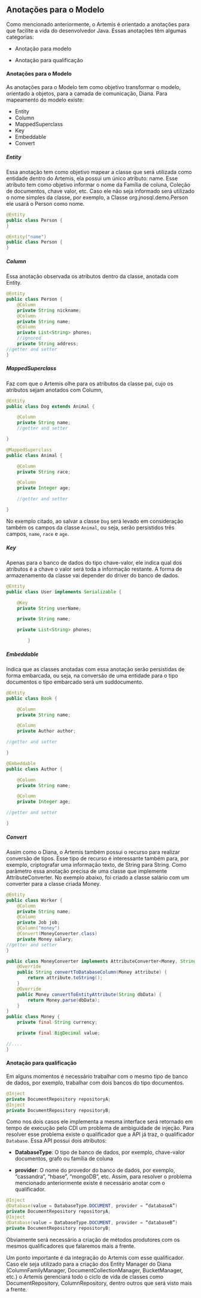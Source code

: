 ## Anotações para o Modelo

Como mencionado anteriormente, o Artemis é orientado a anotações para que facilite a vida do desenvolvedor Java. Essas anotações têm algumas categorias:

* Anotação para modelo

* Anotação para qualificação

#### Anotações para o Modelo

As anotações para o Modelo tem como objetivo transformar o modelo, orientado a objetos, para a camada de comunicação, Diana. Para mapeamento do modelo existe:

* Entity
* Column
* MappedSuperclass
* Key
* Embeddable
* Convert

##### Entity

Essa anotação tem como objetivo mapear a classe que será utilizada como entidade dentro do Artemis, ela possui um único atributo: name. Esse atributo tem como objetivo informar o nome da Família de coluna, Coleção de documentos, chave valor, etc. Caso ele não seja informado será utilizado o nome simples da classe, por exemplo, a Classe org.jnosql.demo.Person ele usará o Person como nome.

```java
@Entity
public class Person {
}
```

```java
@Entity("name")
public class Person {
}
```

##### Column

Essa anotação observada os atributos dentro da classe, anotada com Entity.

```java
@Entity
public class Person {
    @Column
    private String nickname;
    @Column
    private String name;
    @Column
    private List<String> phones;
    //ignored
    private String address;
//getter and setter
}
```

##### MappedSuperclass

Faz com que o Artemis olhe para os atributos da classe pai, cujo os atributos sejam anotados com Column,

```java
@Entity
public class Dog extends Animal {

    @Column
    private String name;
    //getter and setter

}

@MappedSuperclass
public class Animal {

    @Column
    private String race;

    @Column
    private Integer age;

    //getter and setter

}
```



No exemplo citado, ao salvar a classe `Dog` será levado em consideração também os campos da classe `Animal`, ou seja, serão persistidos três campos, `name`, `race` e `age`.

##### Key

Apenas para o banco de dados do tipo chave-valor, ele indica qual dos atributos é a chave o valor será toda a informação restante. A forma de armazenamento da classe vai depender do driver do banco de dados.

```java
@Entity
public class User implements Serializable {

    @Key
    private String userName;

    private String name;

    private List<String> phones;

        }
```



##### Embeddable

Indica que as classes anotadas com essa anotação serão persistidas de forma embarcada, ou seja, na conversão de uma entidade para o tipo documentos o tipo embarcado será um suddocumento.

```java
@Entity
public class Book {

    @Column
    private String name;

    @Column
    private Author author;

//getter and setter

}

@Embeddable
public class Author {

    @Column
    private String name;

    @Column
    private Integer age;

//getter and setter

}
```



##### Convert



Assim como o Diana, o Artemis também possui o recurso para realizar conversão de tipos. Esse tipo de recurso é interessante também para, por exemplo, criptografar uma informação texto, de String para String. Como parâmetro essa anotação precisa de uma classe que implemente AttributeConverter. No exemplo abaixo, foi criado a classe salário com um converter para a classe criada Money.

```java
@Entity
public class Worker {
    @Column
    private String name;
    @Column
    private Job job;
    @Column("money")
    @Convert(MoneyConverter.class)
    private Money salary;
//getter and setter
}

public class MoneyConverter implements AttributeConverter<Money, String>{
    @Override
    public String convertToDatabaseColumn(Money attribute) {
        return attribute.toString();
    }
    @Override
    public Money convertToEntityAttribute(String dbData) {
        return Money.parse(dbData);
    }
}
public class Money {
    private final String currency;

    private final BigDecimal value;

//....
}

```



#### Anotação para qualificação

Em alguns momentos é necessário trabalhar com o mesmo tipo de banco de dados, por exemplo, trabalhar com dois bancos do tipo documentos.

```java
@Inject
private DocumentRepository repositoryA;
@Inject
private DocumentRepository repositoryB;
```

Como nos dois casos ele implementa a mesma interface será retornado em tempo de execução pelo CDI um problema de ambiguidade de injeção. Para resolver esse problema existe o qualificador que a API já traz, o qualificador `Database`. Essa API possui dois atributos:

* **DatabaseType**: O tipo de banco de dados, por exemplo, chave-valor documentos, grafo ou família de coluna

* **provider**: O nome do provedor do banco de dados, por exemplo, “cassandra”, “hbase”, “mongoDB”, etc. Assim, para resolver o problema mencionado anteriormente existe é necessário anotar com o qualificador.

```java
@Inject
@Database(value = DatabaseType.DOCUMENT, provider = “databaseA”)
private DocumentRepository repositoryA;
@Inject
@Database(value = DatabaseType.DOCUMENT, provider = “databaseB”)
private DocumentRepository repositoryB;
```

Obviamente será necessário a criação de métodos produtores com os mesmos qualificadores que falaremos mais a frente.

Um ponto importante é da integração do Artemis com esse qualificador. Caso ele seja utilizado para a criação dos Entity Manager do Diana \(ColumnFamilyManager, DocumentCollectionManager, BucketManager, etc.\) o Artemis gerenciará todo o ciclo de vida de classes como DocumentRepository, ColumnRepository, dentro outros que será visto mais a frente.


